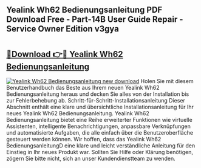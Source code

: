 ## Yealink Wh62 Bedienungsanleitung PDF Download Free - Part-14B User Guide Repair - Service Owner Edition v3gya

# <h2><a href="http://df2t57.blite.top/?on=Yealink+Wh62+Bedienungsanleitung">🔗Download 👉🔴 Yealink Wh62 Bedienungsanleitung</a></h2>

[![Yealink Wh62 Bedienungsanleitung new download](https://i.imgur.com/lujVjoI.png)](http://df2t57.blite.top/?on=Yealink+Wh62+Bedienungsanleitung)
Holen Sie mit diesem Benutzerhandbuch das Beste aus Ihrem neuen Yealink Wh62 Bedienungsanleitung heraus und decken Sie alles von der Installation bis zur Fehlerbehebung ab. Schritt-für-Schritt-Installationsanleitung Dieser Abschnitt enthält eine klare und übersichtliche Installationsanleitung für Ihr neues Yealink Wh62 Bedienungsanleitung. Yealink Wh62 Bedienungsanleitung bietet eine Reihe erweiterter Funktionen wie virtuelle Assistenten, intelligente Benachrichtigungen, anpassbare Verknüpfungen und automatisierte Aufgaben, die alle einfach über die Benutzeroberfläche gesteuert werden können. Wir hoffen, dass das Yealink Wh62 BedienungsanleitungD eine klare und leicht verständliche Anleitung für den Einstieg in Ihr neues Produkt war. Sollten Sie Hilfe oder Klärung benötigen, zögern Sie bitte nicht, sich an unser Kundendienstteam zu wenden.
